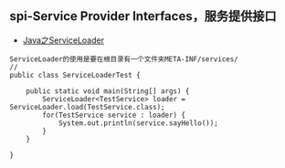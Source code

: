 ## spi-Service Provider Interfaces，服务提供接口
- [Java之ServiceLoader](https://www.cnblogs.com/lighten/archive/2004/01/13/6946683.html)
```
ServiceLoader的使用是要在根目录有一个文件夹META-INF/services/
//
public class ServiceLoaderTest {
     
    public static void main(String[] args) {
        ServiceLoader<TestService> loader = ServiceLoader.load(TestService.class);
        for(TestService service : loader) {
            System.out.println(service.sayHello());
        }
    }
 
}
```